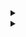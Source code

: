 <details> 
<summary></summary>
custom_markflo
  digraph G {
    size ="4,4";
    "Ingest Data" [shape=box];
    "Ingest Data" -> parse [weight=8];
    parse -> Cleanup;
    Cleanup -> Normalise;
    Normalise -> { process_miner; store};
    process_miner [label="Process Mining"];
    store [shape=box,style=filled,color=".7 .3 1.0", label="temp storage"];
  }
custom_markflo
</details>

<details> 
<summary></summary>
custom_markschema        
@startuml

namespace "HIVE TABLES" #DDDDDD {
class Events {
   CASE_ID : String
   ACTIVITY_ID : String
   APP_ID : Integer
}

class Cases {
   CASE_ID : String
   VARIANT_ID : String
}

class Variants {
   VARIANT_ID : String
   Graph : Seq[String]
}

class Sources {
   APP_ID : Integer
   APP_NAME : String
   APP_TYPE : Integer
}


Events <|-- Cases
Cases *-- Variants
Events o-- "4" Sources
}
@enduml
custom_markschema
</details>
